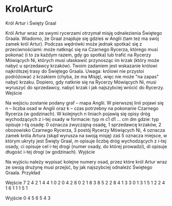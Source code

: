 # KrolArturC
Król Artur i Święty Graal

Król Artur wraz ze swymi rycerzami otrzymał misję odnalezienia Świętego Graala. Wiadomo, że Graal znajduje się gdzieś w Anglii (tam też ma swój zamek król Artur). Podczas wędrówki może jednak spotkać się z przeciwnościami: może natknąć się na Czarnego Rycerza, którego musi pokonać (i to za każdym razem, gdy go spotka) lub trafić na Rycerzy Mówiących Ni, których musi ułaskawić przynosząc im krzak (który może nabyć u sprzedawcy krzaków). Twoim zadaniem jest wskazanie królowi najkrótszej trasy do Świętego Graala.
Uwaga: królowi nie przystoi podróżować z krzakiem (chyba, że ma Misję), więc nie może "na zapas" nabyć krzaku. Dopiero, gdy natknie się na Rycerzy Mówiących Ni, musi wyruszyć do sprzedawcy, nabyć krzak i jak najszybciej wrócić do Rycerzy.
Wejście

Na wejściu zostanie podany graf – mapa Anglii. W pierwszej linii pojawi się n – liczba osad w Anglii oraz k – czas potrzebny na pokonanie Czarnego Rycerza (w godzinach). W kolejnych n liniach pojawią się opisy dróg wychodzących z i-tej osady w formacie:
typ m c1 d1 ... cm dm
gdzie:
typ opisuje i-tą osadę: 0 oznacza zwyczajną osadę, 1 sprzedawcę krzaków, 2 obozowisko Czarnego Rycerza, 3 postój Rycerzy Mówiących Ni, 4 oznacza zamek króla Artura (skąd wyrusza na swoją misję) zaś 5 oznacza miejsce, w którym ukryty jest Święty Graal,
m opisuje liczbę dróg wychodzących z i-tej osady,
ci opisuje cel i-tej drogi (numer osady, do której prowadzi),
di opisuje długość i-tej drogi (w godzinach).
Wyjście

Na wyjściu należy wypisać kolejne numery osad, przez które król Artur wraz ze swoją drużynę musi przejść, by jak najszybciej odnaleźć Świętego Graala.
Przykład

Wejście
7 2
4 2 1 4 4 1
0 2 0 4 2 8
0 2 1 8 3 8
5 2 2 8 4 1
3 3 0 1 3 1 5 1
2 2 4 1 6 1
1 1 5 1


Wyjście
0 4 5 6 5 4 3 
